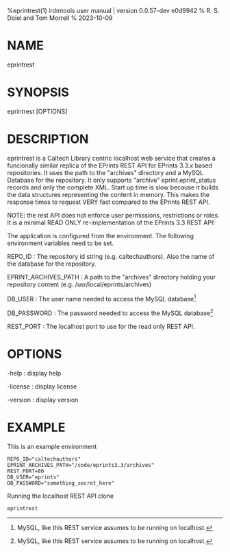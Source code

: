 %eprintrest(1) irdmtools user manual | version 0.0.57-dev e0d9942
% R. S. Doiel and Tom Morrell
% 2023-10-09

# NAME

eprintrest

# SYNOPSIS

eprintrest [OPTIONS]

# DESCRIPTION

eprintrest is a Caltech Library centric localhost web service
that creates a funcionally similar replica of the EPrints REST API 
for EPrints 3.3.x based repositories. It uses the path to the 
"archives" directory and a MySQL Database for the repository. 
It only supports "archive" eprint.eprint_status records and
only the complete XML. Start up time is slow because it builds 
the data structures representing the content in memory. This
makes the response times to request VERY fast compared to
the EPrints REST API.

NOTE: the rest API does not enforce user permissions, restrictions
or roles. It is a minimal READ ONLY re-implementation of the EPrints 3.3
REST API!

The application is configured from the environment. The following
environment variables need to be set.

REPO_ID
: The repository id string (e.g. caltechauthors). Also the name of the database for the repository.

EPRINT_ARCHIVES_PATH
: A path to the "archives" directory holding your repository content 
(e.g. /usr/local/eprints/archives)

DB_USER
: The user name needed to access the MySQL database[^1]

DB_PASSWORD
: The password needed to access the MySQL database[^1]

REST_PORT
: The localhost port to use for the read only REST API.

[^1]: MySQL, like this REST service assumes to be running on localhost.


# OPTIONS

-help
: display help

-license
: display license

-version
: display version


# EXAMPLE

This is an example environment

~~~
REPO_ID="caltechauthors"
EPRINT_ARCHIVES_PATH="/code/eprints3.3/archives"
REST_PORT=80
DB_USER="eprints"
DB_PASSWORD="something_secret_here"
~~~

Running the localhost REST API clone

~~~
eprintrest
~~~


